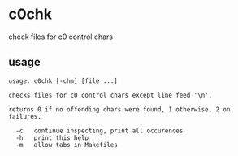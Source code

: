 # c0chk
check files for c0 control chars

## usage

    usage: c0chk [-chm] [file ...]

    checks files for c0 control chars except line feed '\n'.

    returns 0 if no offending chars were found, 1 otherwise, 2 on failures.

      -c   continue inspecting, print all occurences
      -h   print this help
      -m   allow tabs in Makefiles
